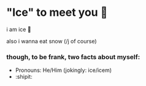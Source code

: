 # "Ice" to meet you 👋
i am ice 🧊

also i wanna eat snow (/j of course)

### though, to be frank, two facts about myself:
- Pronouns: He/Him (jokingly: ice/icem)
- :shipit:
<!--
**Icey67/Icey67** is a ✨ _special_ ✨ repository because its `README.md` (this file) appears on your GitHub profile.

Here are some ideas to get you started:

- 🔭 I’m currently working on ...
- 🌱 I’m currently learning ...
- 👯 I’m looking to collaborate on ...
- 🤔 I’m looking for help with ...
- 💬 Ask me about ...
- 📫 How to reach me: ...
- 😄 Pronouns: ...
- ⚡ Fun fact: ...
-->
